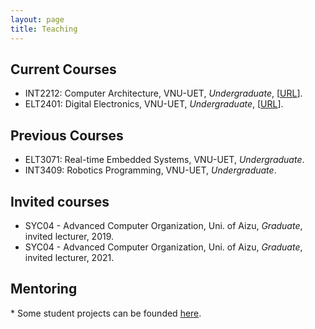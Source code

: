 ```yaml
---
layout: page
title: Teaching
---
```


## Current Courses

- INT2212: Computer Architecture, VNU-UET, *Undergraduate*, \[[URL](https://courses.uet.vnu.edu.vn/course/view.php?id=5575)\].
- ELT2401: Digital Electronics, VNU-UET, *Undergraduate*, \[[URL](https://courses.uet.vnu.edu.vn/course/view.php?id=5856)\].
  
## Previous Courses
  
- ELT3071: Real-time Embedded Systems, VNU-UET, *Undergraduate*.
- INT3409: Robotics Programming, VNU-UET, *Undergraduate*.

## Invited courses

- SYC04 - Advanced Computer Organization, Uni. of Aizu, *Graduate*, invited lecturer, 2019.
- SYC04 - Advanced Computer Organization, Uni. of Aizu, *Graduate*, invited lecturer, 2021.


## Mentoring
\*  Some student projects can be founded [here](/mentor). 